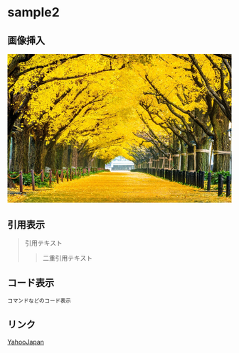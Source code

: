 # sample2

## 画像挿入
![](images/sample_image_2.jpg)

## 引用表示
> 引用テキスト
>> 二重引用テキスト

## コード表示
`コマンドなどのコード表示`

## リンク
[YahooJapan](https://www.yahoo.co.jp/)
